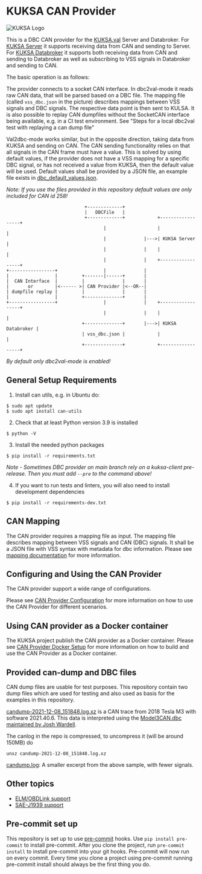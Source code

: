 # KUKSA CAN Provider
![KUKSA Logo](./doc/img/logo.png)

This is a DBC CAN provider for the
[KUKSA.val](https://raw.githubusercontent.com/eclipse-kuksa/kuksa-can-provider/main/doc/img/logo.png) Server and Databroker.
For [KUKSA Server](https://github.com/boschglobal/kuksa.val/tree/master/kuksa-val-server)
it supports receiving data from CAN and sending to Server.
For [KUKSA Databroker](https://github.com/boschglobal/kuksa.val/tree/master/kuksa_databroker)
it supports both receiving data from CAN and sending to Databroker as well as subscribing to VSS signals in Databroker
and sending to CAN.

The basic operation is as follows:

The provider connects to a socket CAN interface. In dbc2val-mode it reads raw CAN data, that will be parsed based on a DBC file.
The mapping file (called `vss_dbc.json` in the picture) describes mappings between VSS signals and DBC signals.
The respective data point is then sent to KULSA.
It is also possible to replay CAN dumpfiles without the SocketCAN interface being available, e.g. in a CI test environment.
See "Steps for a local dbc2val test with replaying a can dump file"

Val2dbc-mode works similar, but in the opposite direction, taking data from KUKSA and sending on CAN.
The CAN sending functionality relies on that all signals in the CAN frame must have a value.
This is solved by using default values, if the provider does not have a VSS mapping for a specific DBC signal,
or has not received a value from KUKSA, then the default value will be used.
Default values shall be provided by a JSON file, an example file exists in [dbc_default_values.json](dbc_default_values.json).

*Note: If you use the files provided in this repository default values are only included for CAN id 258!*

```console
                             +-------------+
                             |   DBCFile   |
                             +-------------+            +------------------+
                                    |                   |                  |
                                    |              |--->| KUKSA Server     |
                                    |              |    |                  |
                                    |              |    +------------------+
+-----------------+                 |              |
|                 |         +-------|------+       |
|  CAN Interface  |         |              |       |
|       or        |<------ >| CAN Provider |<--OR--|
| dumpfile replay |         |              |       |
|                 |         +--------------+       |
+-----------------+                 |              |    +------------------+
                                    |              |    |                  |
                            +--------------+       |--->| KUKSA Databroker |
                            | vss_dbc.json |            |                  |
                            +--------------+            +------------------+

```

*By default only dbc2val-mode is enabled!*



## General Setup Requirements

1. Install can utils, e.g. in Ubuntu do:

```console
$ sudo apt update
$ sudo apt install can-utils
```

2. Check that at least Python version 3.9 is installed

```console
$ python -V
```

3. Install the needed python packages

```console
$ pip install -r requirements.txt
```

*Note - Sometimes DBC provider on main branch rely on a kuksa-client pre-release. Then you must add `--pre` to the command above!*

4. If you want to run tests and linters, you will also need to install development dependencies

```console
$ pip install -r requirements-dev.txt
```

## CAN Mapping

The CAN provider requires a mapping file as input.
The mapping file describes mapping between VSS signals and CAN (DBC) signals.
It shall be a JSON file with VSS syntax with metadata for dbc information.
Please see [mapping documentation](mapping/mapping.md) for more information.

## Configuring and Using the CAN Provider

The CAN provider support a wide range of configurations.

Please see [CAN Provider Configuration](doc/configuration.md) for more information on how to use the
CAN Provider for different scenarios.

## Using CAN provider as a Docker container

The KUKSA project publish the CAN provider as a Docker container.
Please see [CAN Provider Docker Setup](doc/docker.md) for more information on how to build and use
the CAN Provider as a Docker container.


## Provided can-dump  and DBC files

CAN dump files are usable for test purposes. This repository contain two dump files which are used for testing and also used as basis for the examples in this repository.

[candump-2021-12-08_151848.log.xz](./candump-2021-12-08_151848.log.xz)
is a CAN trace from  2018 Tesla M3 with software 2021.40.6.
This data is interpreted using the [Model3CAN.dbc](./Model3CAN.dbc) [maintained by Josh Wardell](https://github.com/joshwardell/model3dbc).

The canlog in the repo is compressed, to uncompress it (will be around 150MB) do
```
unxz candump-2021-12-08_151848.log.xz
```

[candump.log](./candump.log):
A smaller excerpt from the above sample, with fewer signals.

## Other topics

* [ELM/OBDLink support](doc/elm.md)
* [SAE-J1939 support](doc/j1939.md)

## Pre-commit set up
This repository is set up to use [pre-commit](https://pre-commit.com/) hooks.
Use `pip install pre-commit` to install pre-commit.
After you clone the project, run `pre-commit install` to install pre-commit into your git hooks.
Pre-commit will now run on every commit.
Every time you clone a project using pre-commit running pre-commit install should always be the first thing you do.
